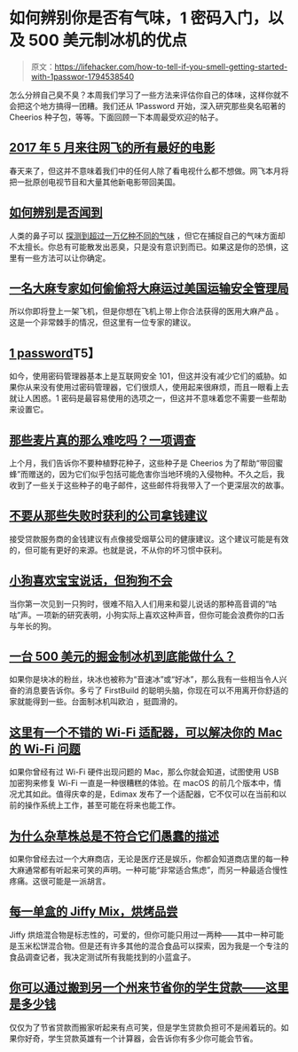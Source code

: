 # 如何辨别你是否有气味，1 密码入门，以及 500 美元制冰机的优点

> 原文：<https://lifehacker.com/how-to-tell-if-you-smell-getting-started-with-1passwor-1794538540>

怎么分辨自己臭不臭？本周我们学习了一些方法来评估你自己的体味，这样你就不会把这个地方搞得一团糟。我们还从 1Password 开始，深入研究那些臭名昭著的 Cheerios 种子包，等等。下面回顾一下本周最受欢迎的帖子。



## [**2017 年 5 月来往网飞的所有最好的电影**](http://lifehacker.com/all-the-best-movies-coming-to-and-leaving-in-may-2017-1794453943#_ga=1.192848298.1224299049.1454957731)

春天来了，但这并不意味着我们中的任何人除了看电视什么都不想做。网飞本月将把一批原创电视节目和大量其他新电影带回美国。

## [**如何辨别是否闻到**](http://lifehacker.com/how-to-tell-if-you-smell-1794394513)

人类的鼻子可以 [探测到超过一万亿种不同的气味](http://vosshall.rockefeller.edu/assets/file/BushdidScience2014.pdf) ，但它在捕捉自己的气味方面却不太擅长。你总有可能散发出恶臭，只是没有意识到而已。如果这是你的恐惧，这里有一些方法可以让你确定。

## [**一名大麻专家如何偷偷将大麻运过美国运输安全管理局**](http://lifehacker.com/how-a-cannabis-expert-sneaks-weed-past-the-tsa-1794340594)

所以你即将登上一架飞机，但是你想在飞机上带上你合法获得的医用大麻产品 。这是一个非常棘手的情况，但这里有一位专家的建议。

## [**1 password**](http://lifehacker.com/the-beginners-guide-to-1password-1794464866#_ga=1.157762618.1224299049.1454957731)T5】

如今，使用密码管理器基本上是互联网安全 101，但这并没有减少它们的威胁。如果你从来没有使用过密码管理器，它们很烦人，使用起来很麻烦，而且一眼看上去就让人困惑。1 密码是最容易使用的选项之一，但这并不意味着您不需要一些帮助来设置它。

## [**那些麦片真的那么难吃吗？一项调查**](http://lifehacker.com/were-those-cheerios-seeds-really-so-bad-an-investigati-1794454979)

上个月，我们告诉你不要种植野花种子，这些种子是 Cheerios 为了帮助“带回蜜蜂”而赠送的，因为它们似乎包括可能危害你当地环境的入侵物种。不久之后，我收到了一些关于这些种子的电子邮件，这些邮件将我带入了一个更深层次的故事。

## [**不要从那些失败时获利的公司拿钱建议**](http://twocents.lifehacker.com/dont-take-money-advice-from-companies-that-profit-when-1794513890)

接受贷款服务商的金钱建议有点像接受烟草公司的健康建议。这个建议可能是有效的，但可能有更好的来源。也就是说，不从你的坏习惯中获利。

## [**小狗喜欢宝宝说话，但狗狗不会**](http://lifehacker.com/puppies-love-your-baby-talk-but-dogs-dont-1794355775)

当你第一次见到一只狗时，很难不陷入人们用来和婴儿说话的那种高音调的“咕咕”声。一项新的研究表明，小狗实际上喜欢这种声音，但你可能会浪费你的口舌与年长的狗。

## [**一台 500 美元的掘金制冰机到底能做什么？**](http://skillet.lifehacker.com/what-exactly-does-one-do-with-a-500-nugget-ice-machine-1794231937)

如果你是块冰的粉丝，块冰也被称为“音速冰”或“好冰”，那么我有一些相当令人兴奋的消息要告诉你。多亏了 FirstBuild 的聪明头脑，你现在可以不用离开你舒适的家就能得到一些。台面制冰机叫欧泊 ，挺圆滑的。

## [**这里有一个不错的 Wi-Fi 适配器，可以解决你的 Mac 的 Wi-Fi 问题**](http://lifehacker.com/heres-a-decent-wi-fi-adapter-thatll-solve-your-macs-bus-1794426956)

如果你曾经有过 Wi-Fi 硬件出现问题的 Mac，那么你就会知道，试图使用 USB 加密狗来修复 Wi-Fi 一直是一种很糟糕的体验。在 macOS 的前几个版本中，情况尤其如此。值得庆幸的是，Edimax 发布了一个适配器，它不仅可以在当前和以前的操作系统上工作，甚至可能在将来也能工作。

## [**为什么杂草株总是不符合它们愚蠢的描述**](http://lifehacker.com/why-weed-strains-dont-always-live-up-to-their-stupid-de-1794498747)

如果你曾经去过一个大麻商店，无论是医疗还是娱乐，你都会知道商店里的每一种大麻通常都有听起来可笑的声明。一种可能“非常适合焦虑”，而另一种最适合慢性疼痛。这很可能是一派胡言。

## [**每一单盒的 Jiffy Mix，烘烤品尝**](http://skillet.lifehacker.com/every-little-box-of-jiffy-mix-baked-and-tasted-1794465191)

Jiffy 烘焙混合物是标志性的，可爱的，但你可能只用过一两种——其中一种可能是玉米松饼混合物。但是还有许多其他的混合食品可以探索，因为我是一个专注的食品调查记者，我决定测试所有我能找到的小蓝盒子。

## [**你可以通过搬到另一个州来节省你的学生贷款——这里是多少钱**](http://lifehacker.com/you-could-save-on-your-student-loan-by-moving-to-a-diff-1794294655)

仅仅为了节省贷款而搬家听起来有点可笑，但是学生贷款负担可不是闹着玩的。如果你好奇，学生贷款英雄有一个计算器，会告诉你有多少你可能会节省。